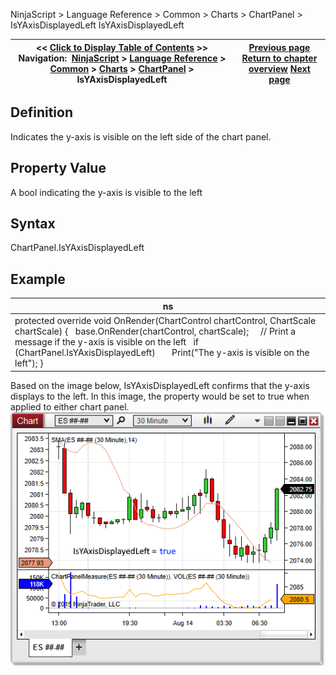 ﻿
NinjaScript > Language Reference > Common > Charts > ChartPanel > IsYAxisDisplayedLeft
IsYAxisDisplayedLeft

| << [Click to Display Table of Contents](isyacisdisplayedleft_chartpanel.md) >> **Navigation:**     [NinjaScript](ninjascript.md) > [Language Reference](language_reference_wip.md) > [Common](common.md) > [Charts](chart.md) > [ChartPanel](chartpanel.md) > IsYAxisDisplayedLeft | [Previous page](h_height_chartpanel.md) [Return to chapter overview](chartpanel.md) [Next page](isyaxisdisplayedoverlay_chartpanel.md) |
| --- | --- |

## Definition
Indicates the y-axis is visible on the left side of the chart panel.
## 
## Property Value
A bool indicating the y-axis is visible to the left
 
## Syntax
ChartPanel.IsYAxisDisplayedLeft
## 
## Example
| ns |
| --- |
| protected override void OnRender(ChartControl chartControl, ChartScale chartScale) {    base.OnRender(chartControl, chartScale);      // Print a message if the y-axis is visible on the left    if (ChartPanel.IsYAxisDisplayedLeft)        Print("The y-axis is visible on the left"); } |

Based on the image below, IsYAxisDisplayedLeft confirms that the y-axis displays to the left. In this image, the property would be set to true when applied to either chart panel.
 
![ChartPanel_IsYAxisDisplayedLeft](chartpanel_isyaxisdisplayedleft.png)
